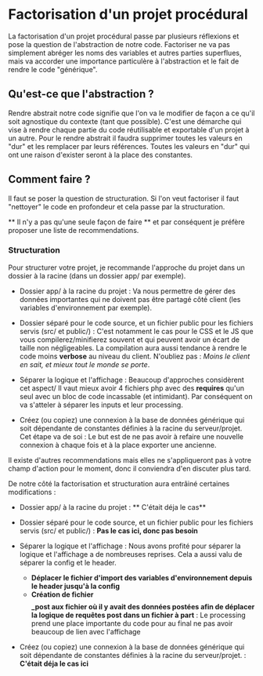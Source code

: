 # Factorisation d'un projet procédural

La factorisation d'un projet procédural passe par plusieurs réflexions et pose la question de l'abstraction de notre code. Factoriser ne va pas simplement abréger les noms des variables et autres parties superflues, mais va accorder une importance particulère à l'abstraction et le fait de rendre le code "générique".

## Qu'est-ce que l'abstraction ?

Rendre abstrait notre code signifie que l'on va le modifier de façon a ce qu'il soit agnostique du contexte (tant que possible). C'est une démarche qui vise à rendre chaque partie du code réutilisable et exportable d'un projet à un autre.
Pour le rendre abstrait il faudra supprimer toutes les valeurs en "dur" et les remplacer par leurs références. Toutes les valeurs en "dur" qui ont une raison d'exister seront à la place des constantes.

## Comment faire ?

Il faut se poser la question de structuration.
Si l'on veut factoriser il faut "nettoyer" le code en profondeur et cela passe par la structuration.

** Il n'y a pas qu'une seule façon de faire ** et par conséquent je préfère proposer une liste de recommendations.

### Structuration

Pour structurer votre projet, je recommande l'approche du projet dans un dossier à la racine (dans un dossier app/ par exemple). 

- Dossier app/ à la racine du projet : Va nous permettre de gérer des données importantes qui ne doivent pas être partagé côté client (les variables d'environnement par exemple).

- Dossier séparé pour le code source, et un fichier public pour les fichiers servis (src/ et public/) : C'est notamment le cas pour le CSS et le JS que vous compilerez/minifierez souvent et qui peuvent avoir un écart de taille non négligeables. La compilation aura aussi tendance à rendre le code moins **verbose** au niveau du client. N'oubliez pas : *Moins le client en sait, et mieux tout le monde se porte*.

- Séparer la logique et l'affichage : Beaucoup d'approches considèrent cet aspect/ Il vaut mieux avoir 4 fichiers php avec des **requires** qu'un seul avec un bloc de code incassable (et intimidant). Par conséquent on va s'atteler à séparer les inputs et leur processing.

- Créez (ou copiez) une connexion à la base de données générique qui soit dépendante de constantes définies à la racine du serveur/projet. Cet étape va de soi : Le but est de ne pas avoir à refaire une nouvelle connexion à chaque fois et à la place exporter une ancienne.

Il existe d'autres recommendations mais elles ne s'appliqueront pas à votre champ d'action pour le moment, donc il conviendra d'en discuter plus tard.

De notre côté la factorisation et structuration aura entrâiné certaines modifications :

- Dossier app/ à la racine du projet : ** C'était déja le cas**

- Dossier séparé pour le code source, et un fichier public pour les fichiers servis (src/ et public/) : **Pas le cas ici, donc pas besoin**

- Séparer la logique et l'affichage : Nous avons profité pour séparer la logique et l'affichage a de nombreuses reprises. Cela a aussi valu de séparer la config et le header.
    - **Déplacer le fichier d'import des variables d'environnement depuis le header jusqu'à la config**
    - **Création de fichier $$$$_post aux fichier où il y avait des données postées afin de déplacer la logique de requêtes post dans un fichier à part** : Le processing prend une place importante du code pour au final ne pas avoir beaucoup de lien avec l'affichage

- Créez (ou copiez) une connexion à la base de données générique qui soit dépendante de constantes définies à la racine du serveur/projet. : **C'était déja le cas ici** 



